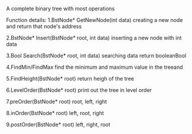 A complete binary tree with most operations

Function details:
1.BstNode* GetNewNode(int data)
        creating a new node and return that node's address
        
2.BstNode* Insert(BstNode* root, int data)
        inserting a new node with int data
        
3.Bool Search(BstNode* root, int data)
        searching data return booleanBool
    
4.FindMin/FindMax
        find the minimum and maximum value in the treeand
    
5.FindHeight(BstNode* root)
        return heigh of the tree

6.LevelOrder(BstNode* root)
        print out the tree in level order
        
7.preOrder(BstNode* root)
        root, left, right

8.inOrder(BstNode* root)
        left, root, right

9.postOrder(BstNode* root)
        left, right, root

